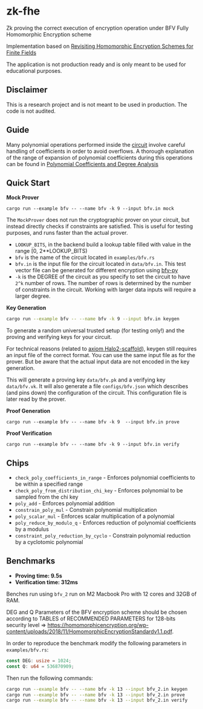 # zk-fhe
Zk proving the correct execution of encryption operation under BFV Fully Homomorphic Encryption scheme

Implementation based on [Revisiting Homomorphic Encryption Schemes for Finite Fields](https://eprint.iacr.org/2021/204.pdf)

The application is not production ready and is only meant to be used for educational purposes.

## Disclaimer

This is a research project and is not meant to be used in production. The code is not audited.

## Guide

Many polynomial operations performed inside the [circuit](./examples/bfv.rs) involve careful handling of coefficients in order to avoid overflows. A thorough explanation of the range of expansion of polynomial coefficients during this operations can be found in [Polynomial Coefficients and Degree Analysis](https://hackmd.io/@letargicus/Bk4KtYkSp)

## Quick Start

**Mock Prover**

```
cargo run --example bfv -- --name bfv -k 9 --input bfv.in mock
```

The `MockProver` does not run the cryptographic prover on your circuit, but instead directly checks if constraints are satisfied. This is useful for testing purposes, and runs faster than the actual prover.

- `LOOKUP_BITS`, in the backend build a lookup table filled with value in the range [0, 2**LOOKUP_BITS)
- `bfv` is the name of the circuit located in `examples/bfv.rs` 
- `bfv.in` is the input file for the circuit located in `data/bfv.in`. This test vector file can be generated for different encryption using [bfv-py](https://github.com/yuriko627/bfv-py)
- `-k` is the DEGREE of the circuit as you specify to set the circuit to have `2^k` number of rows. The number of rows is determined by the number of constraints in the circuit. Working with larger data inputs will require a larger degree.

**Key Generation**

```bash
cargo run --example bfv -- --name bfv -k 9 --input bfv.in keygen
```

To generate a random universal trusted setup (for testing only!) and the proving and verifying keys for your circuit.

For technical reasons (related to [axiom Halo2-scaffold](https://github.com/axiom-crypto/halo2-scaffold)), keygen still requires an input file of the correct format. You can use the same input file as for the prover. But be aware that the actual input data are not encoded in the key generation. 

This will generate a proving key `data/bfv.pk` and a verifying key `data/bfv.vk`. It will also generate a file `configs/bfv.json` which describes (and pins down) the configuration of the circuit. This configuration file is later read by the prover.

**Proof Generation**

```
cargo run --example bfv -- --name bfv -k 9  --input bfv.in prove
```

**Proof Verification**

```
cargo run --example bfv -- --name bfv -k 9 --input bfv.in verify
```

## Chips 

- `check_poly_coefficients_in_range` - Enforces polynomial coefficients to be within a specified range
- `check_poly_from_distribution_chi_key` - Enforces polynomial to be sampled from the chi key
- `poly_add` - Enforces polynomial addition
- `constrain_poly_mul` - Constrain polynomial multiplication
- `poly_scalar_mul` - Enforces scalar multiplication of a polynomial
- `poly_reduce_by_modulo_q` - Enforces reduction of polynomial coefficients by a modulus
- `constraint_poly_reduction_by_cyclo` - Constrain polynomial reduction by a cyclotomic polynomial

## Benchmarks

- **Proving time: 9.5s** 
- **Verification time: 312ms**

Benches run using `bfv_2` run on M2 Macbook Pro with 12 cores and 32GB of RAM.

DEG and Q Parameters of the BFV encryption scheme should be chosen according to TABLES of RECOMMENDED PARAMETERS for 128-bits security level => https://homomorphicencryption.org/wp-content/uploads/2018/11/HomomorphicEncryptionStandardv1.1.pdf. 

In order to reproduce the benchmark modify the following parameters in `examples/bfv.rs`:

```rust
const DEG: usize = 1024;
const Q: u64 = 536870909;
```

Then run the following commands:

```bash
cargo run --example bfv -- --name bfv -k 13 --input bfv_2.in keygen
cargo run --example bfv -- --name bfv -k 13 --input bfv_2.in prove
cargo run --example bfv -- --name bfv -k 13 --input bfv_2.in verify
```